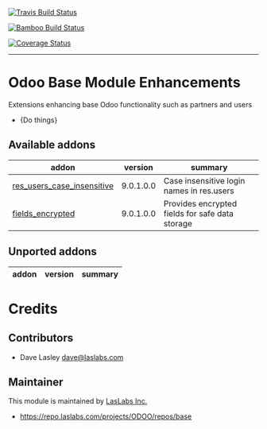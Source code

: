 [![Travis Build Status](https://travis-ci.org/laslabs/odoo-base.svg?branch=release%2F9.0)](https://travis-ci.org/laslabs/odoo-base)

[![Bamboo Build Status](https://test.laslabs.com/plugins/servlet/wittified/build-status/BASE-UNIT)](https://test.laslabs.com/browse/BASE)

[![Coverage Status](https://coveralls.io/repos/laslabs/odoo-base/badge.png?branch=release%2F9.0)](https://coveralls.io/r/LasLabs/odoo-base?branch=release%2F9.0)

----

Odoo Base Module Enhancements
=============================

Extensions enhancing base Odoo functionality such as partners and users

 - {Do things}
 
[//]: # (addons)
Available addons
----------------
addon | version | summary
--- | --- | ---
[res_users_case_insensitive](res_users_case_insensitive/) | 9.0.1.0.0 | Case insensitive login names in res.users
[fields_encrypted](fields_encrypted/) | 9.0.1.0.0 | Provides encrypted fields for safe data storage

Unported addons
---------------
addon | version | summary
--- | --- | ---


[//]: # (end addons)

Credits
=======

Contributors
------------

* Dave Lasley <dave@laslabs.com>

Maintainer
----------

This module is maintained by [LasLabs Inc.](https://laslabs.com)
* https://repo.laslabs.com/projects/ODOO/repos/base

